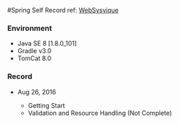 #Spring Self Record
ref: [WebSysyique](http://websystique.com/spring-4-mvc-tutorial/)

### Environment
- Java SE 8 [1.8.0_101]
- Gradle v3.0
- TomCat 8.0

### Record

- Aug 26, 2016

	- Getting Start
	- Validation and Resource Handling (Not Complete)